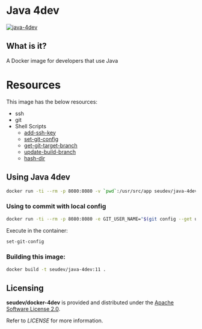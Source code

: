 # Java 4dev

[![java-4dev](http://dockeri.co/image/seudev/java-4dev)](https://hub.docker.com/r/seudev/java-4dev)

## What is it?

A Docker image for developers that use Java

# Resources

This image has the below resources:

* ssh
* git
* Shell Scripts
  * [add-ssh-key](https://github.com/seudev/env-config/tree/v1.2.0#add-ssh-key)
  * [set-git-config](https://github.com/seudev/env-config/tree/v1.2.0#set-git-config)
  * [get-git-target-branch](https://github.com/seudev/env-config/tree/v1.2.0#get-git-target-branch)
  * [update-build-branch](https://github.com/seudev/env-config/tree/v1.2.0#update-build-branch)
  * [hash-dir](https://github.com/seudev/env-config/tree/v1.2.0#hash-dir)

## Using Java 4dev

```sh
docker run -ti --rm -p 8080:8080 -v `pwd`:/usr/src/app seudev/java-4dev:11
```

### Using to commit with local config

```sh
docker run -ti --rm -p 8080:8080 -e GIT_USER_NAME="$(git config --get user.name)" -e GIT_USER_EMAIL="$(git config --get user.email)" -v `pwd`:/usr/src/app seudev/java-4dev:11
```

Execute in the container:

```sh
set-git-config
```

### Building this image:

```sh
docker build -t seudev/java-4dev:11 .
```

## Licensing

**seudev/docker-4dev** is provided and distributed under the [Apache Software License 2.0](http://www.apache.org/licenses/LICENSE-2.0).

Refer to *LICENSE* for more information.
